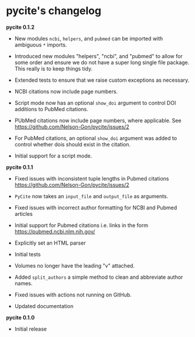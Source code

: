 # pycite's changelog 

**pycite 0.1.2**

* New modules `ncbi`, `helpers`, and `pubmed` can be imported with ambiguous `*` imports. 

* Introduced new modules "helpers", "ncbi", and "pubmed" to allow for some order and ensure we do not have a 
super long single file package. This really is to keep things tidy. 

* Extended tests to ensure that we raise custom exceptions as necessary.  

* NCBI citations now include page numbers.
* Script mode now has an optional `show_doi` argument to control DOI additions to PubMed citations. 
* PUbMed citations now include page numbers, where applicable. See https://github.com/Nelson-Gon/pycite/issues/2

* For PubMed citations, an optional `show_doi` argument was added to control whether dois should exist in the citation.

* Initial support for a script mode. 

**pycite 0.1.1**

* Fixed issues with inconsistent tuple lengths in Pubmed citations https://github.com/Nelson-Gon/pycite/issues/2

* `PyCite` now takes an `input_file` and `output_file` as arguments. 

* Fixed issues with incorrect author formatting for NCBI and Pubmed articles

* Initial support for Pubmed citations i.e. links in the form https://pubmed.ncbi.nlm.nih.gov/ 

* Explicitly set an HTML parser 

* Initial tests 

* Volumes no longer have the leading "v" attached. 

* Added `split_authors` a simple method to clean and abbreviate author names. 

* Fixed issues with actions not running on GitHub.

* Updated documentation 

**pycite 0.1.0**

* Initial release 